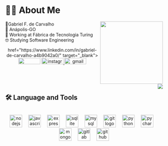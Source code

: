 
<h1 align="left">👩‍💻 About Me</h1>
<img align="right" height="200" src="https://mir-s3-cdn-cf.behance.net/project_modules/hd/89d8a336589167.57545d7b953e2.gif"  />
<p align="left">🙂Gabriel F. de Carvalho<br>📍 Anápolis-GO<br>👷 Working at Fábrica de Tecnologia Turing<br>🤓 Studying Software Engineering</p>
<div align="center">
    href="https://www.linkedin.com/in/gabriel-de-carvalho-a4b9042a0/" target="_blank">
    <img src="https://raw.githubusercontent.com/maurodesouza/profile-readme-generator/master/src/assets/icons/social/linkedin/default.svg" width="70" height="20" />
  
  <a href="https://www.instagram.com/gabrielcarvalhofr/" target="_blank">
    <img src="https://raw.githubusercontent.com/maurodesouza/profile-readme-generator/master/src/assets/icons/social/instagram/default.svg" width="70" height="20" alt="instagram logo" />
  </a>
  <a href="https://mail.google.com/mail/u/0/#sent?compose=CllgCJqZhvJMNhlWFqMLFfZWcKBJvRKnLdBHZhHTTCZfFnLvFKbCkdWPMJGNdwxwRNRbCVCBTvV" target="_blank">
    <img src="https://raw.githubusercontent.com/maurodesouza/profile-readme-generator/master/src/assets/icons/social/gmail/default.svg" width="70" height="20" alt="gmail logo"  />
  </a>
</div>
<br clear="both">
<img align="right" src="https://profile-counter.glitch.me/gabrielgfc/count.svg?"  />
<h2 align="left">🛠 Language and Tools</h2>
<br clear="both">
<div align="center">
  <img src="https://cdn.jsdelivr.net/gh/devicons/devicon/icons/nodejs/nodejs-original.svg" height="40" alt="nodejs logo"  />
  <img width="12" />
  <img src="https://cdn.jsdelivr.net/gh/devicons/devicon/icons/javascript/javascript-original.svg" height="40" alt="javascript logo"  />
  <img width="12" />
  <img src="https://cdn.jsdelivr.net/gh/devicons/devicon/icons/express/express-original.svg" height="40" alt="express logo"  />
  <img width="12" />
  <img src="https://cdn.jsdelivr.net/gh/devicons/devicon/icons/sqlite/sqlite-original.svg" height="40" alt="sqlite logo"  />
  <img width="12" />
  <img src="https://cdn.jsdelivr.net/gh/devicons/devicon/icons/mysql/mysql-original.svg" height="40" alt="mysql logo"  />
  <img width="12" />
  <img src="https://cdn.jsdelivr.net/gh/devicons/devicon/icons/git/git-original.svg" height="40" alt="git logo"  />
  <img width="12" />
  <img src="https://cdn.jsdelivr.net/gh/devicons/devicon/icons/python/python-original.svg" height="40" alt="python logo"  />
  <img width="12" />
  <img src="https://cdn.jsdelivr.net/gh/devicons/devicon/icons/pycharm/pycharm-original.svg" height="40" alt="pycharm logo"  />
  <img width="12" />
  <img src="https://cdn.jsdelivr.net/gh/devicons/devicon/icons/mongodb/mongodb-original.svg" height="40" alt="mongodb logo"  />
  <img width="12" />
  <img src="https://cdn.jsdelivr.net/gh/devicons/devicon/icons/gitlab/gitlab-original.svg" height="40" alt="gitlab logo"  />
  <img width="12" />
  <img src="https://cdn.jsdelivr.net/gh/devicons/devicon/icons/github/github-original.svg" height="40" alt="github logo"  />
</div>

###
